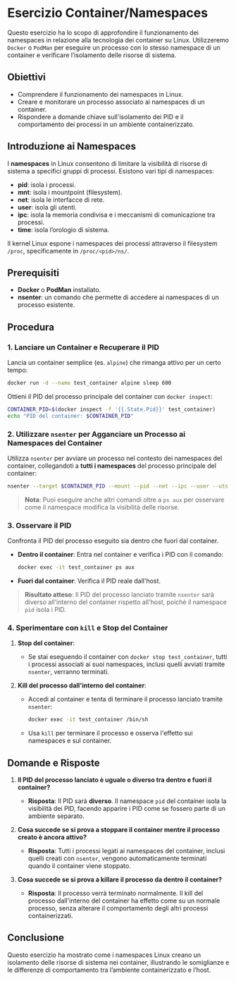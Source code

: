 # Esercizio Container/Namespaces

Questo esercizio ha lo scopo di approfondire il funzionamento dei namespaces in relazione alla tecnologia dei container su Linux. Utilizzeremo `Docker` o `PodMan` per eseguire un processo con lo stesso namespace di un container e verificare l’isolamento delle risorse di sistema.

## Obiettivi
- Comprendere il funzionamento dei namespaces in Linux.
- Creare e monitorare un processo associato ai namespaces di un container.
- Rispondere a domande chiave sull'isolamento dei PID e il comportamento dei processi in un ambiente containerizzato.

## Introduzione ai Namespaces
I **namespaces** in Linux consentono di limitare la visibilità di risorse di sistema a specifici gruppi di processi. Esistono vari tipi di namespaces:
- **pid**: isola i processi.
- **mnt**: isola i mountpoint (filesystem).
- **net**: isola le interfacce di rete.
- **user**: isola gli utenti.
- **ipc**: isola la memoria condivisa e i meccanismi di comunicazione tra processi.
- **time**: isola l’orologio di sistema.

Il kernel Linux espone i namespaces dei processi attraverso il filesystem `/proc`, specificamente in `/proc/<pid>/ns/`.

## Prerequisiti
- **Docker** o **PodMan** installato.
- **nsenter**: un comando che permette di accedere ai namespaces di un processo esistente.

## Procedura

### 1. Lanciare un Container e Recuperare il PID

Lancia un container semplice (es. `alpine`) che rimanga attivo per un certo tempo:

```bash
docker run -d --name test_container alpine sleep 600
```

Ottieni il PID del processo principale del container con `docker inspect`:

```bash
CONTAINER_PID=$(docker inspect -f '{{.State.Pid}}' test_container)
echo "PID del container: $CONTAINER_PID"
```

### 2. Utilizzare `nsenter` per Agganciare un Processo ai Namespaces del Container

Utilizza `nsenter` per avviare un processo nel contesto dei namespaces del container, collegandoti a **tutti i namespaces** del processo principale del container:

```bash
nsenter --target $CONTAINER_PID --mount --pid --net --ipc --user --uts -- ps aux
```

> **Nota**: Puoi eseguire anche altri comandi oltre a `ps aux` per osservare come il namespace modifica la visibilità delle risorse.

### 3. Osservare il PID

Confronta il PID del processo eseguito sia dentro che fuori dal container.

- **Dentro il container**: Entra nel container e verifica i PID con il comando:
  ```bash
  docker exec -it test_container ps aux
  ```
- **Fuori dal container**: Verifica il PID reale dall'host.

> **Risultato atteso**: Il PID del processo lanciato tramite `nsenter` sarà diverso all'interno del container rispetto all'host, poiché il namespace `pid` isola i PID.

### 4. Sperimentare con `kill` e Stop del Container

1. **Stop del container**:
   - Se stai eseguendo il container con `docker stop test_container`, tutti i processi associati ai suoi namespaces, inclusi quelli avviati tramite `nsenter`, verranno terminati.

2. **Kill del processo dall'interno del container**:
   - Accedi al container e tenta di terminare il processo lanciato tramite `nsenter`:
     ```bash
     docker exec -it test_container /bin/sh
     ```
   - Usa `kill` per terminare il processo e osserva l'effetto sui namespaces e sul container.

## Domande e Risposte

1. **Il PID del processo lanciato è uguale o diverso tra dentro e fuori il container?**
   - **Risposta**: Il PID sarà **diverso**. Il namespace `pid` del container isola la visibilità dei PID, facendo apparire i PID come se fossero parte di un ambiente separato.

2. **Cosa succede se si prova a stoppare il container mentre il processo creato è ancora attivo?**
   - **Risposta**: Tutti i processi legati ai namespaces del container, inclusi quelli creati con `nsenter`, vengono automaticamente terminati quando il container viene stoppato.

3. **Cosa succede se si prova a killare il processo da dentro il container?**
   - **Risposta**: Il processo verrà terminato normalmente. Il kill del processo dall'interno del container ha effetto come su un normale processo, senza alterare il comportamento degli altri processi containerizzati.

## Conclusione
Questo esercizio ha mostrato come i namespaces Linux creano un isolamento delle risorse di sistema nei container, illustrando le somiglianze e le differenze di comportamento tra l’ambiente containerizzato e l’host.
